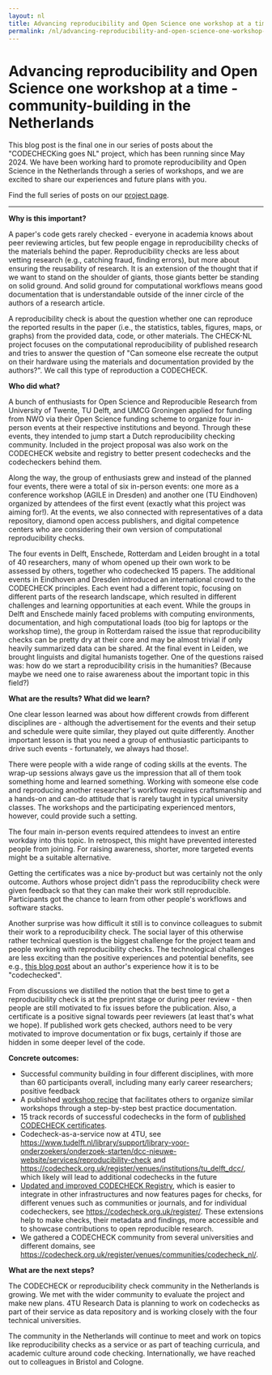 ```yaml
---
layout: nl
title: Advancing reproducibility and Open Science one workshop at a time - community-building in the Netherlands
permalink: /nl/advancing-reproducibility-and-open-science-one-workshop-at-a-time
---
```


# Advancing reproducibility and Open Science one workshop at a time - community-building in the Netherlands

This blog post is the final one in our series of posts about the "CODECHECKing goes NL" project, which has been running since May 2024.
We have been working hard to promote reproducibility and Open Science in the Netherlands through a series of workshops, and we are excited to share our experiences and future plans with you.

Find the full series of posts on our [project page](/nl/).

--------

**Why is this important?**

A paper's code gets rarely checked - everyone in academia knows about peer reviewing articles, but few people engage in reproducibility checks of the materials behind the paper.
Reproducibility checks are less about vetting research (e.g., catching fraud, finding errors), but more about ensuring the reusability of research.
It is an extension of the thought that if we want to stand on the shoulder of giants, those giants better be standing on solid ground.
And solid ground for computational workflows means good documentation that is understandable outside of the inner circle of the authors of a research article.

A reproducibility check is about the question whether one can reproduce the reported results in the paper (i.e., the statistics, tables, figures, maps, or graphs) from the provided data, code, or other materials.
The CHECK-NL project focuses on the computational reproducibility of published research and tries to answer the question of "Can someone else recreate the output on their hardware using the materials and documentation provided by the authors?".
We call this type of reproduction a CODECHECK.

**Who did what?**

A bunch of enthusiasts for Open Science and Reproducible Research from University of Twente, TU Delft, and UMCG Groningen applied for funding from NWO via their Open Science funding scheme to organize four in-person events at their respective institutions and beyond.
Through these events, they intended to jump start a Dutch reproducibility checking community.
Included in the project proposal was also work on the CODECHECK website and registry to better present codechecks and the codecheckers behind them.

Along the way, the group of enthusiasts grew and instead of the planned four events, there were a total of six in-person events: one more as a conference workshop (AGILE in Dresden) and another one (TU Eindhoven) organized by attendees of the first event (exactly what this project was aiming for!).
At the events, we also connected with representatives of a data repository, diamond open access publishers, and digital competence centers who are considering their own version of computational reproducibility checks.

The four events in Delft, Enschede, Rotterdam and Leiden brought in a total of 40 researchers, many of whom opened up their own work to be assessed by others, together who codechecked 15 papers.
The additional events in Eindhoven and Dresden introduced an international crowd to the CODECHECK principles.
Each event had a different topic, focusing on different parts of the research landscape, which resulted in different challenges and learning opportunities at each event.
While the groups in Delft and Enschede mainly faced problems with computing environments, documentation, and high computational loads (too big for laptops or the workshop time), the group in Rotterdam raised the issue that reproducibility checks can be pretty dry at their core and may be almost trivial if only heavily summarized data can be shared.
At the final event in Leiden, we brought linguists and digital humanists together.
One of the questions raised was: how do we start a reproducibility crisis in the humanities? (Because maybe we need one to raise awareness about the important topic in this field?)

**What are the results? What did we learn?**

One clear lesson learned was about how different crowds from different disciplines are - although the advertisement for the events and their setup and schedule were quite similar, they played out quite differently.
Another important lesson is that you need a group of enthusiastic participants to drive such events - fortunately, we always had those!.

There were people with a wide range of coding skills at the events.
The wrap-up sessions always gave us the impression that all of them took something home and learned something.
Working with someone else code and reproducing another researcher's workflow requires craftsmanship and a hands-on and can-do attitude that is rarely taught in typical university classes.
The workshops and the participating experienced mentors, however, could provide such a setting.

The four main in-person events required attendees to invest an entire workday into this topic.
In retrospect, this might have prevented interested people from joining.
For raising awareness, shorter, more targeted events might be a suitable alternative.

Getting the certificates was a nice by-product but was certainly not the only outcome.
Authors whose project didn't pass the reproducibility check were given feedback so that they can make their work still reproducible.
Participants got the chance to learn from other people's workflows and software stacks.

Another surprise was how difficult it still is to convince colleagues to submit their work to a reproducibility check.
The social layer of this otherwise rather technical question is the biggest challenge for the project team and people working with reproducibility checks.
The technological challenges are less exciting than the positive experiences and potential benefits, see e.g., [this blog post](https://blog.esciencecenter.nl/my-experience-of-getting-codechecked-39cf612cfd35) about an author's experience how it is to be "codechecked".

From discussions we distilled the notion that the best time to get a reproducibility check is at the preprint stage or during peer review - then people are still motivated to fix issues before the publication.
Also, a certificate is a positive signal towards peer reviewers (at least that's what we hope).
If published work gets checked, authors need to be very motivated to improve documentation or fix bugs, certainly if those are hidden in some deeper level of the code.

**Concrete outcomes:**

* Successful community building in four different disciplines, with more than 60 participants overall, including many early career researchers; positive feedback
* A published [workshop recipe](/guide/event-recipe) that facilitates others to organize similar workshops through a step-by-step best practice documentation.
* 15 track records of successful codechecks in the form of [published CODECHECK certificates](https://codecheck.org.uk/register/venues/communities/codecheck_nl/).
* Codecheck-as-a-service now at 4TU, see <https://www.tudelft.nl/library/support/library-voor-onderzoekers/onderzoek-starten/dcc-nieuwe-website/services/reproducibility-check> and <https://codecheck.org.uk/register/venues/institutions/tu_delft_dcc/>, which likely will lead to additional codechecks in the future
* [Updated and improved CODECHECK Registry](https://github.com/codecheckers/register/pulls?q=sort%3Aupdated-desc+is%3Apr+is%3Aclosed+label%3Acheck-nl), which is easier to integrate in other infrastructures and now features pages for checks, for different venues such as communities or journals, and for individual codecheckers, see <https://codecheck.org.uk/register/>. These extensions help to make checks, their metadata and findings, more accessible and to showcase contributions to open reproducible research.
* We gathered a CODECHECK community from several universities and different domains, see <https://codecheck.org.uk/register/venues/communities/codecheck_nl/>.

**What are the next steps?**

The CODECHECK or reproducibility check community in the Netherlands is growing.
We met with the wider community to evaluate the project and make new plans.
4TU Research Data is planning to work on codechecks as part of their service as data repository and is working closely with the four technical universities.

The community in the Netherlands will continue to meet and work on topics like reproducibility checks as a service or as part of teaching curricula, and academic culture around code checking.
Internationally, we have reached out to colleagues in Bristol and Cologne.
